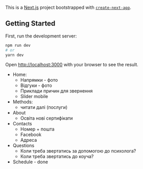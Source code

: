This is a [Next.js](https://nextjs.org/) project bootstrapped with [`create-next-app`](https://github.com/vercel/next.js/tree/canary/packages/create-next-app).

## Getting Started

First, run the development server:

```bash
npm run dev
# or
yarn dev
```

Open [http://localhost:3000](http://localhost:3000) with your browser to see the result.

- Home:
    - Напрямки - фото
    - Відгуки - фото
    - Приклади причин для звернення
    - Slider mobile
- Methods:
  - читати далі (послуги)
- About
    - Освіта нові сертифікати
- Contacts
    - Номер + пошта
    - Facebook
    - Адреса
- Questions
    - Коли треба звертатись за допомогою до психолога?
    - Коли треба звертатись до коуча?
- Schedule - done
